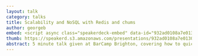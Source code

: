 ```yaml
---
layout: talk
category: talks
title: Scalability and NoSQL with Redis and chums
author: georgeb
embed: <script async class="speakerdeck-embed" data-id="932ad0108a7e0130968222000a1c84b1" data-ratio="1.33333333333333" src="//speakerdeck.com/assets/embed.js"></script>
thumb: https://speakerd.s3.amazonaws.com/presentations/932ad0108a7e0130968222000a1c84b1/thumb_slide_0.jpg
abstract: 5 minute talk given at BarCamp Brighton, covering how to quickly build a twitter clone with Sinatra and Redis.
---
```


